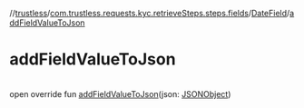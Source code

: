//[trustless](../../../index.md)/[com.trustless.requests.kyc.retrieveSteps.steps.fields](../index.md)/[DateField](index.md)/[addFieldValueToJson](add-field-value-to-json.md)

# addFieldValueToJson

\
open override fun [addFieldValueToJson](add-field-value-to-json.md)(json: [JSONObject](https://developer.android.com/reference/kotlin/org/json/JSONObject.html))
